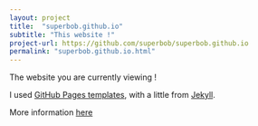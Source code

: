 ```yaml
---
layout: project
title:  "superbob.github.io"
subtitle: "This website !"
project-url: https://github.com/superbob/superbob.github.io
permalink: "superbob.github.io.html"
---
```


The website you are currently viewing !

I used [GitHub Pages templates](https://github.com/blog/1081-instantly-beautiful-project-pages), with a little from [Jekyll](http://jekyllrb.com/).

More information [here](https://github.com/superbob/superbob.github.io/blob/master/README.md)